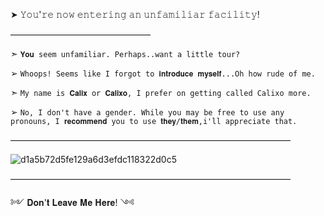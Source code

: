 ➤ 𝚈𝚘𝚞'𝚛𝚎 𝚗𝚘𝚠 𝚎𝚗𝚝𝚎𝚛𝚒𝚗𝚐 𝚊𝚗 𝚞𝚗𝚏𝚊𝚖𝚒𝚕𝚒𝚊𝚛 𝚏𝚊𝚌𝚒𝚕𝚒𝚝𝚢!

————————————————

➣ ` 𝐘𝐨𝐮 𝚜𝚎𝚎𝚖 𝚞𝚗𝚏𝚊𝚖𝚒𝚕𝚒𝚊𝚛. 𝙿𝚎𝚛𝚑𝚊𝚙𝚜..𝚠𝚊𝚗𝚝 𝚊 𝚕𝚒𝚝𝚝𝚕𝚎 𝚝𝚘𝚞𝚛? `

➢ ` 𝚆𝚑𝚘𝚘𝚙𝚜! 𝚂𝚎𝚎𝚖𝚜 𝚕𝚒𝚔𝚎 𝙸 𝚏𝚘𝚛𝚐𝚘𝚝 𝚝𝚘 𝐢𝐧𝐭𝐫𝐨𝐝𝐮𝐜𝐞 𝐦𝐲𝐬𝐞𝐥𝐟...𝙾𝚑 𝚑𝚘𝚠 𝚛𝚞𝚍𝚎 𝚘𝚏 𝚖𝚎. `

➣ ` 𝙼𝚢 𝚗𝚊𝚖𝚎 𝚒𝚜 𝐂𝐚𝐥𝐢𝐱 𝚘𝚛 𝐂𝐚𝐥𝐢𝐱𝐨, 𝙸 𝚙𝚛𝚎𝚏𝚎𝚛 𝚘𝚗 𝚐𝚎𝚝𝚝𝚒𝚗𝚐 𝚌𝚊𝚕𝚕𝚎𝚍 𝙲𝚊𝚕𝚒𝚡𝚘 𝚖𝚘𝚛𝚎. `

➢ ` 𝙽𝚘, 𝙸 𝚍𝚘𝚗'𝚝 𝚑𝚊𝚟𝚎 𝚊 𝚐𝚎𝚗𝚍𝚎𝚛. 𝚆𝚑𝚒𝚕𝚎 𝚢𝚘𝚞 𝚖𝚊𝚢 𝚋𝚎 𝚏𝚛𝚎𝚎 𝚝𝚘 𝚞𝚜𝚎 𝚊𝚗𝚢 𝚙𝚛𝚘𝚗𝚘𝚞𝚗𝚜, 𝙸 𝐫𝐞𝐜𝐨𝐦𝐦𝐞𝐧𝐝 𝚢𝚘𝚞 𝚝𝚘 𝚞𝚜𝚎 𝐭𝐡𝐞𝐲/𝐭𝐡𝐞𝐦,𝚒'𝚕𝚕 𝚊𝚙𝚙𝚛𝚎𝚌𝚒𝚊𝚝𝚎 𝚝𝚑𝚊𝚝. `

————————————————————————————————

![d1a5b72d5fe129a6d3efdc118322d0c5](https://github.com/user-attachments/assets/d7698b13-477b-4953-aa9d-f78e87043f46)

————————————————————————————————

༻ 𝐃𝐨𝐧'𝐭 𝐋𝐞𝐚𝐯𝐞 𝐌𝐞 𝐇𝐞𝐫𝐞! ༺
